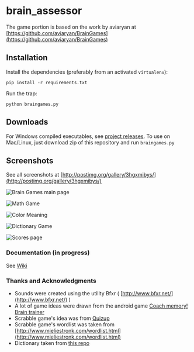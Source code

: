 # brain_assessor
The game portion is based on the work by aviaryan at [https://github.com/aviaryan/BrainGames](https://github.com/aviaryan/BrainGames)

## Installation
Install the dependencies (preferably from an activated `virtualenv`):

```shell
pip install -r requirements.txt
```

Run the trap:

```shell
python braingames.py
```

## Downloads
For Windows compiled executables, see [project releases](https://github.com/aviaryan/BrainGames/releases). To use on Mac/Linux, just download zip of this repository and run `braingames.py`

## Screenshots
See all screenshots at [http://postimg.org/gallery/3hgxmibys/](http://postimg.org/gallery/3hgxmibys/)

![Brain Games main page](http://s5.postimg.org/samoipo3b/braingames_1_0.png)

![Math Game](http://s5.postimg.org/5zytiqqt3/mathgame.png)

![Color Meaning](http://s5.postimg.org/cgcdmkoqf/colormeaning.png)

![Dictionary Game](http://s5.postimg.org/rawdn08xj/dictionary.png)

![Scores page](http://s5.postimg.org/5jdlwb31z/score.png)

### Documentation (in progress)
See [Wiki](https://github.com/aviaryan/BrainGames/wiki)

### Thanks and Acknowledgments
- Sounds were created using the utility Bfxr ( [http://www.bfxr.net/](http://www.bfxr.net/) )
- A lot of game ideas were drawn from the android game [Coach memory! Brain trainer](https://play.google.com/store/apps/details?id=bpi.master.coach.memory)
- Scrabble game's idea was from [Quizup](http://quizup.com)
- Scrabble game's wordlist was taken from [http://www.mieliestronk.com/wordlist.html](http://www.mieliestronk.com/wordlist.html)
- Dictionary taken from [this repo](https://github.com/aviaryan/gcide-dictionary-json)
